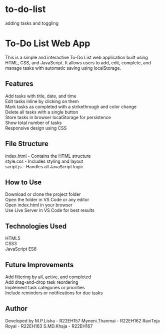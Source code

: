 # to-do-list
adding tasks and toggling
# To-Do List Web App

This is a simple and interactive To-Do List web application built using HTML, CSS, and JavaScript. It allows users to add, edit, complete, and manage tasks with automatic saving using localStorage.

## Features

Add tasks with title, date, and time  
Edit tasks inline by clicking on them  
Mark tasks as completed with a strikethrough and color change  
Delete all tasks with a single button  
Store tasks in browser localStorage for persistence  
Show total number of tasks  
Responsive design using CSS

## File Structure

index.html - Contains the HTML structure  
style.css - Includes styling and layout  
script.js - Handles all JavaScript logic

## How to Use

Download or clone the project folder  
Open the folder in VS Code or any editor  
Open index.html in your browser  
Use Live Server in VS Code for best results

## Technologies Used

HTML5  
CSS3  
JavaScript ES6  

## Future Improvements

Add filtering by all, active, and completed  
Add drag-and-drop task reordering  
Implement task categories or priorities  
Include reminders or notifications for due tasks


## Author

Developed by 
M.P.Lisha - R22EH157
Myneni.Thanmai - R22EH162
RaviTeja Royal - R22EH163
S.MD.Khaja - R22EH167
